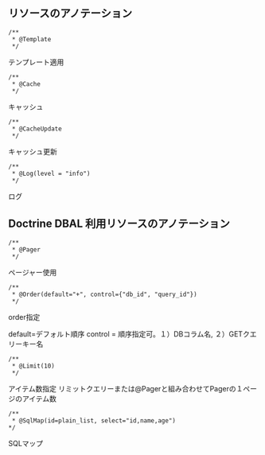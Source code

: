 ## リソースのアノテーション

    /**
     * @Template
     */
テンプレート適用

    /**
     * @Cache
     */
キャッシュ

    /**
     * @CacheUpdate
     */
キャッシュ更新

    /**
     * @Log(level = "info")
     */
ログ

## Doctrine DBAL 利用リソースのアノテーション

    /**
     * @Pager
     */

ページャー使用

    /**
     * @Order(default="+", control={"db_id", "query_id"})
     */
order指定

default=デフォルト順序
control = 順序指定可。１）DBコラム名, ２）GETクエリーキー名


    /**
     * @Limit(10)
     */
アイテム数指定
リミットクエリーまたは@Pagerと組み合わせてPagerの１ページのアイテム数


    /**
     * @SqlMap(id=plain_list, select="id,name,age") 
    */
SQLマップ